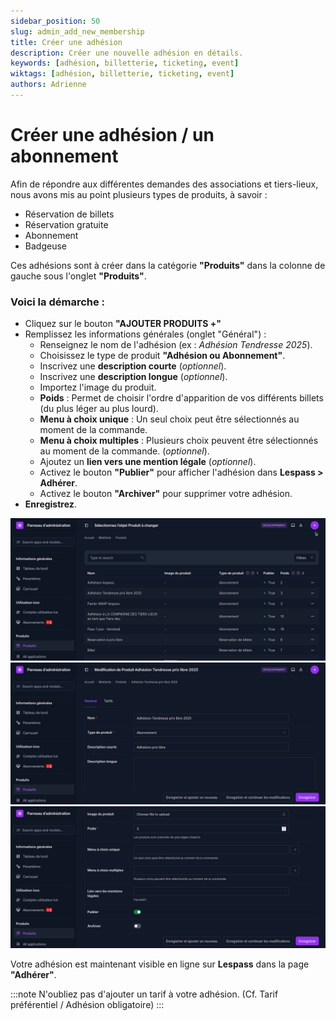 ```yaml
---
sidebar_position: 50
slug: admin_add_new_membership
title: Créer une adhésion
description: Créer une nouvelle adhésion en détails.
keywords: [adhésion, billetterie, ticketing, event]
wiktags: [adhésion, billetterie, ticketing, event]
authors: Adrienne
---
```


# Créer une adhésion / un abonnement 

Afin de répondre aux différentes demandes des associations et tiers-lieux, nous avons mis au point plusieurs types de produits, à savoir :  
   - Réservation de billets
   - Réservation gratuite
   - Abonnement
   - Badgeuse  

Ces adhésions sont à créer dans la catégorie **"Produits"** dans la colonne de gauche sous l'onglet **"Produits"**.  

### Voici la démarche :  

- Cliquez sur le bouton **"AJOUTER PRODUITS +"**  
- Remplissez les informations générales (onglet "Général") :  
  - Renseignez le nom de l'adhésion (ex : *Adhésion Tendresse 2025*).  
  - Choisissez le type de produit **"Adhésion ou Abonnement"**.  
  - Inscrivez une **description courte** (*optionnel*).  
  - Inscrivez une **description longue** (*optionnel*).  
  - Importez l'image du produit.  
  - **Poids** : Permet de choisir l'ordre d'apparition de vos différents billets (du plus léger au plus lourd).  
  - **Menu à choix unique** : Un seul choix peut être sélectionnés au moment de la commande. 
  - **Menu à choix multiples** : Plusieurs choix peuvent être sélectionnés au moment de la commande. (*optionnel*).  
  - Ajoutez un **lien vers une mention légale** (*optionnel*).  
  - Activez le bouton **"Publier"** pour afficher l'adhésion dans **Lespass > Adhérer**.  
  - Activez le bouton **"Archiver"** pour supprimer votre adhésion. 
- **Enregistrez**.   

![](/img/adhesion1.png)
![](/img/adhesion2.png)
![](/img/adhesion3.png)

Votre adhésion est maintenant visible en ligne sur **Lespass** dans la page **"Adhérer"**.


:::note 
N'oubliez pas d'ajouter un tarif à votre adhésion. (Cf. Tarif préférentiel / Adhésion obligatoire)
:::
